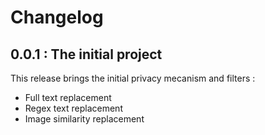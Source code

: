 # Changelog

## 0.0.1 : The initial project

This release brings the initial privacy mecanism and filters :

- Full text replacement
- Regex text replacement
- Image similarity replacement
